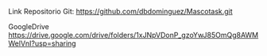 Link Repositorio Git:
https://github.com/dbdominguez/Mascotask.git

GoogleDrive
https://drive.google.com/drive/folders/1xJNpVDonP_gzoYwJ85OmQg8AWMWelVnI?usp=sharing